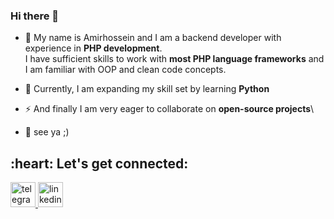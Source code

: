 ### Hi there 👋
- 👤 My name is Amirhossein and I am a backend developer with experience in **PHP development**.\
I have sufficient skills to work with **most PHP language frameworks** and I am familiar with OOP and clean code concepts.

- 🔭 Currently, I am expanding my skill set by learning **Python**
- ⚡ And finally I am very eager to collaborate on **open-source projects**\
- 🌱 see ya ;)

<div>
	
<h2 align="left">:heart: Let's get connected:</h2>

<a href="https://t.me/Amirhossein_nb" target="_blank">
  <img src="https://github-production-user-asset-6210df.s3.amazonaws.com/79712314/238192520-a8429250-0cbb-46d1-9ad6-b82fb8b99349.svg" alt="telegram" width="40" height="40"/>
</a>

<a href="https://www.linkedin.com/in/amirhossein256" target="_blank">
  <img src="https://github-production-user-asset-6210df.s3.amazonaws.com/79712314/238661011-148a23f5-07be-4fb9-bda2-6671852ca716.svg" alt="linkedin" width="40" height="40"/>
</a>

</div>
